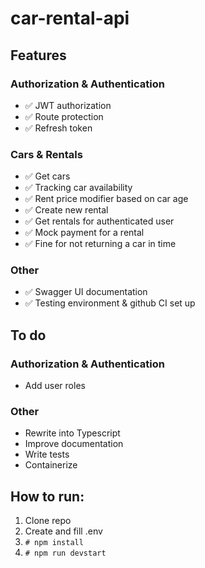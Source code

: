 # car-rental-api

## Features

### Authorization & Authentication

* ✅ JWT authorization
* ✅ Route protection
* ✅ Refresh token

### Cars & Rentals

* ✅ Get cars
* ✅ Tracking car availability
* ✅ Rent price modifier based on car age
* ✅ Create new rental
* ✅ Get rentals for authenticated user
* ✅ Mock payment for a rental
* ✅ Fine for not returning a car in time

### Other

* ✅ Swagger UI documentation
* ✅ Testing environment & github CI set up

## To do

### Authorization & Authentication

* Add user roles

### Other

* Rewrite into Typescript
* Improve documentation
* Write tests
* Containerize

## How to run:

1. Clone repo
2. Create and fill .env
3. `# npm install`
4. `# npm run devstart`
